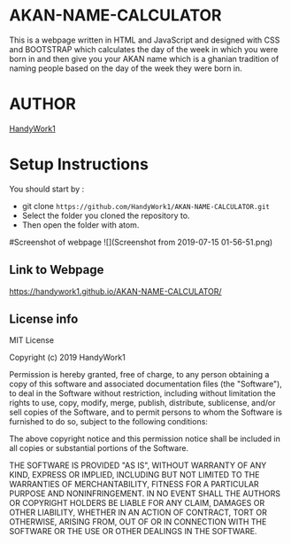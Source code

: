 # **AKAN-NAME-CALCULATOR**
This is a webpage written in HTML and JavaScript and designed with CSS and BOOTSTRAP which calculates the day of the week in which you were born in
and then give you your AKAN name which is a ghanian tradition of naming people based on the day of the week they were born in.

# **AUTHOR**
[HandyWork1](https://github.com/HandyWork1)

# Setup Instructions
You should start by :
  - git clone `https://github.com/HandyWork1/AKAN-NAME-CALCULATOR.git`
  - Select the folder you cloned the repository to.
  - Then open the folder with atom.
  
  #Screenshot of webpage
  ![](Screenshot from 2019-07-15 01-56-51.png)
  
## Link to Webpage
https://handywork1.github.io/AKAN-NAME-CALCULATOR/
    
  ## License info
MIT License

Copyright (c) 2019 HandyWork1

Permission is hereby granted, free of charge, to any person obtaining a copy
of this software and associated documentation files (the "Software"), to deal
in the Software without restriction, including without limitation the rights
to use, copy, modify, merge, publish, distribute, sublicense, and/or sell
copies of the Software, and to permit persons to whom the Software is
furnished to do so, subject to the following conditions:

The above copyright notice and this permission notice shall be included in all
copies or substantial portions of the Software.

THE SOFTWARE IS PROVIDED "AS IS", WITHOUT WARRANTY OF ANY KIND, EXPRESS OR
IMPLIED, INCLUDING BUT NOT LIMITED TO THE WARRANTIES OF MERCHANTABILITY,
FITNESS FOR A PARTICULAR PURPOSE AND NONINFRINGEMENT. IN NO EVENT SHALL THE
AUTHORS OR COPYRIGHT HOLDERS BE LIABLE FOR ANY CLAIM, DAMAGES OR OTHER
LIABILITY, WHETHER IN AN ACTION OF CONTRACT, TORT OR OTHERWISE, ARISING FROM,
OUT OF OR IN CONNECTION WITH THE SOFTWARE OR THE USE OR OTHER DEALINGS IN THE
SOFTWARE.

